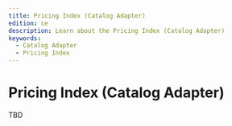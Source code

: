 ```yaml
---
title: Pricing Index (Catalog Adapter)
edition: ce
description: Learn about the Pricing Index (Catalog Adapter)
keywords:
  - Catalog Adapter
  - Pricing Index
---
```

# Pricing Index (Catalog Adapter)
TBD